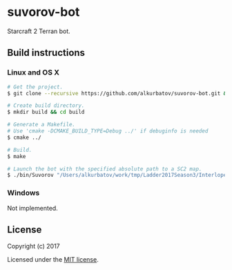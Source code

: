 # suvorov-bot
Starcraft 2 Terran bot.

## Build instructions
### Linux and OS X
```bash
# Get the project.
$ git clone --recursive https://github.com/alkurbatov/suvorov-bot.git && cd suvorov-bot

# Create build directory.
$ mkdir build && cd build

# Generate a Makefile.
# Use 'cmake -DCMAKE_BUILD_TYPE=Debug ../' if debuginfo is needed
$ cmake ../

# Build.
$ make

# Launch the bot with the specified absolute path to a SC2 map.
$ ./bin/Suvorov "/Users/alkurbatov/work/tmp/Ladder2017Season3/InterloperLE.SC2Map"
```

### Windows

Not implemented.

## License

Copyright (c) 2017

Licensed under the [MIT license](LICENSE).
